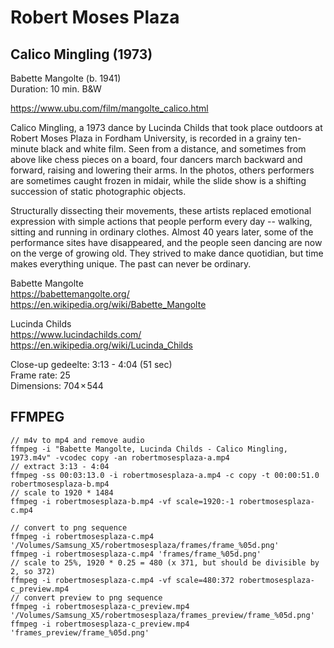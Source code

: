 # Robert Moses Plaza

## Calico Mingling (1973)
Babette Mangolte (b. 1941)<br>
Duration: 10 min. B&W<br>

https://www.ubu.com/film/mangolte_calico.html

Calico Mingling, a 1973 dance by Lucinda Childs that took place outdoors at Robert Moses Plaza in Fordham University, is recorded in a grainy ten-minute black and white film. Seen from a distance, and sometimes from above like chess pieces on a board, four dancers march backward and forward, raising and lowering their arms. In the photos, others performers are sometimes caught frozen in midair, while the slide show is a shifting succession of static photographic objects.

Structurally dissecting their movements, these artists replaced emotional expression with simple actions that people perform every day -- walking, sitting and running in ordinary clothes. Almost 40 years later, some of the performance sites have disappeared, and the people seen dancing are now on the verge of growing old. They strived to make dance quotidian, but time makes everything unique. The past can never be ordinary.

Babette Mangolte<br>
https://babettemangolte.org/<br>
https://en.wikipedia.org/wiki/Babette_Mangolte

Lucinda Childs<br>
https://www.lucindachilds.com/<br>
https://en.wikipedia.org/wiki/Lucinda_Childs

Close-up gedeelte: 3:13 - 4:04 (51 sec)<br>
Frame rate: 25<br>
Dimensions: 704 × 544

## FFMPEG

```
// m4v to mp4 and remove audio
ffmpeg -i "Babette Mangolte, Lucinda Childs - Calico Mingling, 1973.m4v" -vcodec copy -an robertmosesplaza-a.mp4
// extract 3:13 - 4:04
ffmpeg -ss 00:03:13.0 -i robertmosesplaza-a.mp4 -c copy -t 00:00:51.0 robertmosesplaza-b.mp4
// scale to 1920 * 1484
ffmpeg -i robertmosesplaza-b.mp4 -vf scale=1920:-1 robertmosesplaza-c.mp4

// convert to png sequence
ffmpeg -i robertmosesplaza-c.mp4 '/Volumes/Samsung_X5/robertmosesplaza/frames/frame_%05d.png'
ffmpeg -i robertmosesplaza-c.mp4 'frames/frame_%05d.png'
// scale to 25%, 1920 * 0.25 = 480 (x 371, but should be divisible by 2, so 372)
ffmpeg -i robertmosesplaza-c.mp4 -vf scale=480:372 robertmosesplaza-c_preview.mp4
// convert preview to png sequence
ffmpeg -i robertmosesplaza-c_preview.mp4 '/Volumes/Samsung_X5/robertmosesplaza/frames_preview/frame_%05d.png'
ffmpeg -i robertmosesplaza-c_preview.mp4 'frames_preview/frame_%05d.png'
```
